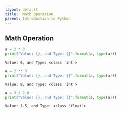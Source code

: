 ```yaml
---
layout: default
title:  Math Operation
parent: Introduction to Python
---
```


## Math Operation


```python
a = 2 * 3
print("Value: {}, and Type: {}".format(a, type(a)))
```

    Value: 6, and Type: <class 'int'>



```python
a = 2 ** 3
print("Value: {}, and Type: {}".format(a, type(a)))
```

    Value: 8, and Type: <class 'int'>



```python
a = 3 / 2.0
print("Value: {}, and Type: {}".format(a, type(a)))
```

    Value: 1.5, and Type: <class 'float'>
    

